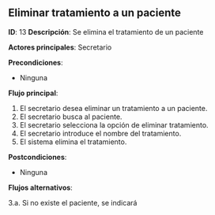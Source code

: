 ## Eliminar tratamiento a un paciente

**ID**: 13
**Descripción**: Se elimina el tratamiento de un paciente

**Actores principales**: Secretario

**Precondiciones**:
* Ninguna

**Flujo principal**:
1. El secretario desea eliminar un tratamiento a un paciente.
1. El secretario busca al paciente.
1. El secretario selecciona la opción de eliminar tratamiento.
1. El secretario introduce el nombre del tratamiento.
1. El sistema elimina el tratamiento.

**Postcondiciones**:
* Ninguna

**Flujos alternativos**:

3.a. Si no existe el paciente, se indicará